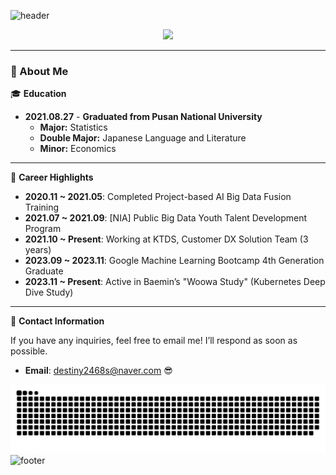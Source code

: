 ![header](https://capsule-render.vercel.app/api?type=waving&color=gradient&height=200&section=header&text=Welcome!%20I%20am%20Yuchan&fontSize=30&animation=fadeIn&customColorList=2)

<p align="center">
  <a href="https://skillicons.dev">
    <img src="https://skillicons.dev/icons?i=kubernetes,docker,terraform,aws,azure,github,gitlab,jenkins,kafka,postgres,python,fastapi,nextjs,react,ts&perline=5" />
  </a>
</p>

---

### 🚀 About Me

🎓 **Education**

- **2021.08.27** - **Graduated from Pusan National University**
  - **Major:** Statistics
  - **Double Major:** Japanese Language and Literature
  - **Minor:** Economics

---
🌱 **Career Highlights**

- **2020.11 ~ 2021.05**: Completed Project-based AI Big Data Fusion Training
- **2021.07 ~ 2021.09**: [NIA] Public Big Data Youth Talent Development Program
- **2021.10 ~ Present**: Working at KTDS, Customer DX Solution Team (3 years)
- **2023.09 ~ 2023.11**: Google Machine Learning Bootcamp 4th Generation Graduate
- **2023.11 ~ Present**: Active in Baemin’s "Woowa Study" (Kubernetes Deep Dive Study)

---
📧 **Contact Information**

If you have any inquiries, feel free to email me! I’ll respond as soon as possible.

- **Email**: destiny2468s@naver.com 😎

![snake gif](https://github.com/yuchan509/yuchan509/blob/output/github-contribution-grid-snake.svg)
![footer](https://capsule-render.vercel.app/api?type=waving&color=gradient&height=200&section=footer&customColorList=2)
